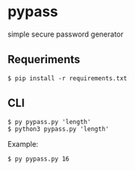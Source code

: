 # pypass
 simple secure password generator
 
## Requeriments
~~~~~
$ pip install -r requirements.txt
~~~~~

## CLI
~~~~~
$ py pypass.py 'length'
$ python3 pypass.py 'length'
~~~~~
Example:
~~~~~
$ py pypass.py 16
